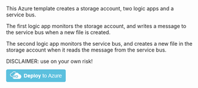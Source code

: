 This Azure template creates a storage account, two logic apps and a service bus.

The first logic app monitors the storage account, and writes a message to the service bus when a new file is created.

The second logic app monitors the service bus, and creates a new file in the storage account when it reads the message from the service bus.

DISCLAIMER: use on your own risk!

<a href="https://portal.azure.com/#create/Microsoft.Template/uri/https%3A%2F%2Fraw.githubusercontent.com%2FDimtemp%2FMOC%2Fmaster%2Flogicappservicebusdemo%2Ftemplate.json" target="_blank">
<img src="https://raw.githubusercontent.com/Azure/azure-quickstart-templates/master/1-CONTRIBUTION-GUIDE/images/deploytoazure.png"/>
</a>
